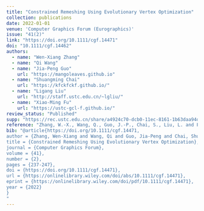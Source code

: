```yaml
---
title: "Constrained Remeshing Using Evolutionary Vertex Optimization"
collection: publications
date: 2022-01-01
venue: 'Computer Graphics Forum (Eurographics)'
issue: "41(2)"
link: "https://doi.org/10.1111/cgf.14471"
doi: "10.1111/cgf.14462"
authors: 
  - name: "Wen-Xiang Zhang"
  - name: "Qi Wang"
  - name: "Jia-Peng Guo"
    url: "https://mangoleaves.github.io"
  - name: "Shuangming Chai"
    url: "https://kfckfckf.github.io/"
  - name: "Ligang Liu"
    url: "http://staff.ustc.edu.cn/~lgliu/"
  - name: "Xiao-Ming Fu"
    url: "https://ustc-gcl-f.github.io/"
review_status: "Published"
supp: "https://rec.ustc.edu.cn/share/a4924c70-dcb0-11ec-8161-1b63daa94d7d"
reference: "Zhang, W.-X., Wang, Q., Guo, J.-P., Chai, S., Liu, L. and Fu, X.-M. (2022), Constrained Remeshing Using Evolutionary Vertex Optimization. Computer Graphics Forum, 41: 237-247."
bib: "@article{https://doi.org/10.1111/cgf.14471,
author = {Zhang, Wen-Xiang and Wang, Qi and Guo, Jia-Peng and Chai, Shuangming and Liu, Ligang and Fu, Xiao-Ming},
title = {Constrained Remeshing Using Evolutionary Vertex Optimization},
journal = {Computer Graphics Forum},
volume = {41},
number = {2},
pages = {237-247},
doi = {https://doi.org/10.1111/cgf.14471},
url = {https://onlinelibrary.wiley.com/doi/abs/10.1111/cgf.14471},
eprint = {https://onlinelibrary.wiley.com/doi/pdf/10.1111/cgf.14471},
year = {2022}
}
"
---
```

